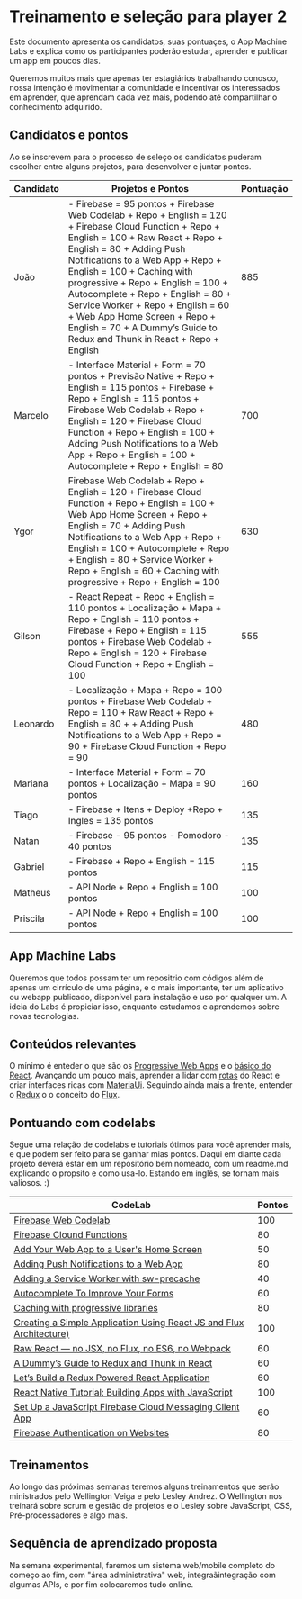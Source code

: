# Treinamento e seleção para player 2

Este documento apresenta os candidatos, suas pontuaçes, o App Machine Labs e explica como os participantes poderão estudar, aprender e publicar um app em poucos dias. 

Queremos muitos mais que apenas ter estagiários trabalhando conosco, nossa intenção é movimentar a comunidade e incentivar os interessados em aprender, que aprendam cada vez mais, podendo até compartilhar o conhecimento adquirido.

## Candidatos e pontos

Ao se inscrevem para o processo de seleço os candidatos puderam escolher entre alguns projetos, para desenvolver e juntar pontos.

| Candidato | Projetos e Pontos                                                                                                                        | Pontuação |
|-----------|------------------------------------------------------------------------------------------------------------------------------------------|-----------|
| João      | - Firebase = 95 pontos  + Firebase Web Codelab + Repo + English = 120 + Firebase Cloud Function + Repo + English = 100  + Raw React + Repo + English = 80 + Adding Push Notifications to a Web App + Repo + English = 100  + Caching with progressive + Repo + English = 100 + Autocomplete + Repo + English = 80 + Service Worker + Repo + English = 60 + Web App Home Screen + Repo + English = 70 + A Dummy’s Guide to Redux and Thunk in React + Repo + English | 885        |
| Marcelo   | - Interface Material + Form = 70 pontos + Previsão Native + Repo + English = 115 pontos  + Firebase + Repo + English = 115 pontos +  Firebase Web Codelab + Repo + English = 120 + Firebase Cloud Function + Repo + English = 100  + Adding Push Notifications to a Web App + Repo + English = 100 + Autocomplete + Repo + English = 80 | 700       |
| Ygor | Firebase Web Codelab + Repo + English = 120 + Firebase Cloud Function + Repo + English = 100  + Web App Home Screen + Repo + English = 70 + Adding Push Notifications to a Web App + Repo + English = 100 + Autocomplete + Repo + English = 80 + Service Worker + Repo + English = 60 + Caching with progressive + Repo + English = 100| 630 | 
| Gilson    | - React Repeat + Repo + English = 110 pontos + Localização + Mapa + Repo + English = 110 pontos + Firebase + Repo + English = 115 pontos + Firebase Web Codelab + Repo + English = 120 + Firebase Cloud Function + Repo + English = 100| 555       |
| Leonardo  | - Localização + Mapa + Repo = 100 pontos   +     Firebase Web Codelab + Repo  = 110  + Raw React + Repo + English = 80 +  + Adding Push Notifications to a Web App + Repo  = 90 + Firebase Cloud Function + Repo  = 90                                                                                     | 480       |
| Mariana   | - Interface Material + Form = 70 pontos + Localização + Mapa  = 90 pontos                                                                | 160       |
| Tiago    |  - Firebase + Itens + Deploy +Repo + Ingles = 135 pontos                                                                           |135       |
| Natan     | - Firebase - 95 pontos - Pomodoro - 40 pontos                                                                                            | 135       |
| Gabriel | - Firebase + Repo + English = 115 pontos | 115 |
| Matheus   | - API Node + Repo + English  = 100 pontos                                                                                                | 100       |
| Priscila  | - API Node + Repo + English = 100 pontos                                                                                                 | 100       |

## App Machine Labs

Queremos que todos possam ter um repositrio com códigos além de apenas um cirrículo de uma página, e o mais importante, ter um aplicativo ou webapp publicado, disponível para instalação e uso por qualquer um. 
A ideia do Labs é propiciar isso, enquanto estudamos e aprendemos sobre novas tecnologias.

## Conteúdos relevantes

O mínimo é enteder o que são os [Progressive Web Apps](https://developers.google.com/web/progressive-web-apps/) e o [básico do React](https://facebook.github.io/react/).
Avançando um pouco mais, aprender a lidar com [rotas](https://github.com/reacttraining/react-router) do React e criar interfaces ricas com [MateriaUi](http://material-ui.com).
Seguindo ainda mais a frente, entender o [Redux](http://redux.js.org/docs/basics/UsageWithReact.html) o o conceito do [Flux](https://facebook.github.io/flux/docs/overview.html).

## Pontuando com codelabs

Segue uma relação de codelabs e tutoriais ótimos para você aprender mais, e que podem ser feito para se ganhar mias pontos. Daqui em diante cada projeto deverá estar em um repositório bem nomeado, com um readme.md explicando o propsito e como usa-lo. Estando em inglês, se tornam mais valiosos. :)

| CodeLab | Pontos |
|---------|---------|
| [Firebase Web Codelab](https://codelabs.developers.google.com/codelabs/firebase-web/index.html?index=..%2F..%2Findex#0)    | 100 |
| [Firebase Clound Functions](https://codelabs.developers.google.com/codelabs/firebase-cloud-functions/index.html?index=..%2F..%2Findex#0) | 80 |
| [Add Your Web App to a User's Home Screen](https://codelabs.developers.google.com/codelabs/add-to-home-screen/index.html?index=..%2F..%2Findex#0) | 50 |
| [Adding Push Notifications to a Web App](https://codelabs.developers.google.com/codelabs/push-notifications/index.html?index=..%2F..%2Findex#0) | 80 |
| [Adding a Service Worker with sw-precache](https://codelabs.developers.google.com/codelabs/sw-precache/index.html?index=..%2F..%2Findex#0) | 40 |
| [Autocomplete To Improve Your Forms](https://codelabs.developers.google.com/codelabs/autocomplete/index.html?index=..%2F..%2Findex#0) | 60 |
| [Caching with progressive libraries](https://codelabs.developers.google.com/codelabs/using-caching/index.html?index=..%2F..%2Findex#0) |  80 |
| [Creating a Simple Application Using React JS and Flux Architecture)](https://www.codementor.io/reactjs/tutorial/react-js-flux-architecture-tutorial) | 100 |
| [Raw React — no JSX, no Flux, no ES6, no Webpack](http://jamesknelson.com/learn-raw-react-no-jsx-flux-es6-webpack/) | 60 |
| [A Dummy’s Guide to Redux and Thunk in React](https://medium.com/@stowball/a-dummys-guide-to-redux-and-thunk-in-react-d8904a7005d3) | 60 | 
| [Let’s Build a Redux Powered React Application](https://stormpath.com/blog/build-a-redux-powered-react-application) | 60 |
| [React Native Tutorial: Building Apps with JavaScript](https://www.raywenderlich.com/126063/react-native-tutorial) | 100 |
| [Set Up a JavaScript Firebase Cloud Messaging Client App](https://firebase.google.com/docs/cloud-messaging/js/client) | 60 |
| [Firebase Authentication on Websites](https://firebase.google.com/docs/auth/web/start) | 80 |

## Treinamentos

Ao longo das próximas semanas teremos alguns treinamentos que serão ministrados pelo Wellington Veiga e pelo Lesley Andrez. O Wellington nos treinará sobre scrum e gestão de projetos e o Lesley sobre JavaScript, CSS, Pré-processadores e algo mais.

## Sequência de aprendizado proposta 

Na semana experimental, faremos um sistema web/mobile completo do começo ao fim, com "área administrativa" web, integraãintegração com algumas APIs, e por fim colocaremos tudo online.
